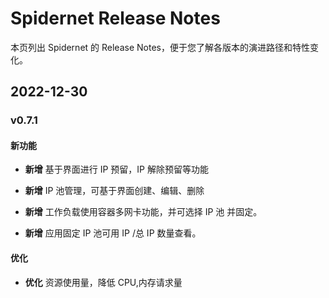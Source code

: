 #  Spidernet Release Notes

本页列出 Spidernet 的 Release Notes，便于您了解各版本的演进路径和特性变化。

## 2022-12-30

### v0.7.1

#### 新功能


- **新增** 基于界面进行 IP 预留，IP 解除预留等功能

- **新增** IP 池管理，可基于界面创建、编辑、删除

- **新增** 工作负载使用容器多网卡功能，并可选择 IP 池 并固定。

- **新增** 应用固定 IP 池可用 IP /总 IP 数量查看。

  

#### 优化

- **优化** 资源使用量，降低 CPU,内存请求量 

